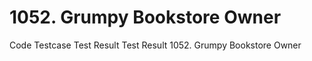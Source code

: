# 1052. Grumpy Bookstore Owner
  Code Testcase Test Result Test Result 1052. Grumpy Bookstore Owner
